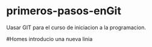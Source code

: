 # primeros-pasos-enGit
Uasar GIT para el curso de iniciacion a la programacion.

#Homes introducio una nueva linia
